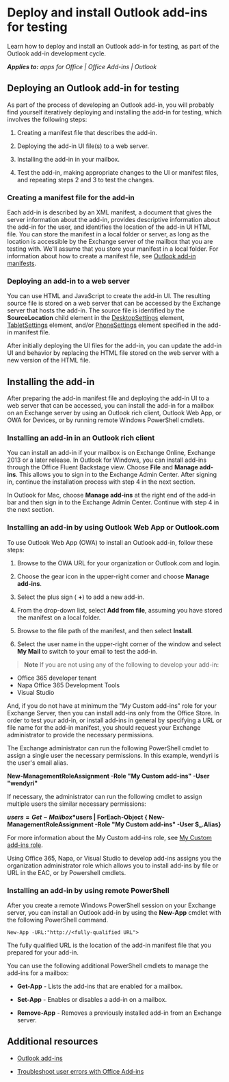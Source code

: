 
# Deploy and install Outlook add-ins for testing
Learn how to deploy and install an Outlook add-in for testing, as part of the Outlook add-in development cycle. 

 _**Applies to:** apps for Office | Office Add-ins | Outlook_


## Deploying an Outlook add-in for testing
<a name="DeployingMailApps_Testing"> </a>

As part of the process of developing an Outlook add-in, you will probably find yourself iteratively deploying and installing the add-in for testing, which involves the following steps:


1. Creating a manifest file that describes the add-in.
    
2. Deploying the add-in UI file(s) to a web server.
    
3. Installing the add-in in your mailbox.
    
4. Test the add-in, making appropriate changes to the UI or manifest files, and repeating steps 2 and 3 to test the changes.
    

### Creating a manifest file for the add-in

Each add-in is described by an XML manifest, a document that gives the server information about the add-in, provides descriptive information about the add-in for the user, and identifies the location of the add-in UI HTML file. You can store the manifest in a local folder or server, as long as the location is accessible by the Exchange server of the mailbox that you are testing with. We'll assume that you store your manifest in a local folder. For information about how to create a manifest file, see [Outlook add-in manifests](../outlook/manifests/manifests.md). 


### Deploying an add-in to a web server

You can use HTML and JavaScript to create the add-in UI. The resulting source file is stored on a web server that can be accessed by the Exchange server that hosts the add-in. The source file is identified by the  **SourceLocation** child element in the [DesktopSettings](http://msdn.microsoft.com/en-us/library/da9fd085-b8cc-2be0-d329-2aa1ef5d3f1c%28Office.15%29.aspx) element, [TabletSettings](http://msdn.microsoft.com/en-us/library/5c89cc7c-7ae0-49c9-fdd5-4c52118228f6%28Office.15%29.aspx) element, and/or [PhoneSettings](http://msdn.microsoft.com/en-us/library/13e4eae3-8e8c-fd55-a1c2-3297b485f327%28Office.15%29.aspx) element specified in the add-in manifest file.

After initially deploying the UI files for the add-in, you can update the add-in UI and behavior by replacing the HTML file stored on the web server with a new version of the HTML file.


## Installing the add-in
<a name="DeployingMailApps_Installing"> </a>

After preparing the add-in manifest file and deploying the add-in UI to a web server that can be accessed, you can install the add-in for a mailbox on an Exchange server by using an Outlook rich client, Outlook Web App, or OWA for Devices, or by running remote Windows PowerShell cmdlets.


### Installing an add-in in an Outlook rich client

You can install an add-in if your mailbox is on Exchange Online, Exchange 2013 or a later release. In Outlook for Windows, you can install add-ins through the Office Fluent Backstage view. Choose **File** and **Manage add-ins**. This allows you to sign in to the Exchange Admin Center. After signing in, continue the installation process with step 4 in the next section.

In Outlook for Mac, choose **Manage add-ins** at the right end of the add-in bar and then sign in to the Exchange Admin Center. Continue with step 4 in the next section.


### Installing an add-in by using Outlook Web App or Outlook.com

To use Outlook Web App (OWA) to install an Outlook add-in, follow these steps:


1. Browse to the OWA URL for your organization or Outlook.com and login.
    
2. Choose the gear icon in the upper-right corner and choose **Manage add-ins**.
    
3. Select the plus sign ( **+**) to add a new add-in.
    
4. From the drop-down list, select **Add from file**, assuming you have stored the manifest on a local folder.
    
5. Browse to the file path of the manifest, and then select **Install**.
    
6. Select the user name in the upper-right corner of the window and select **My Mail** to switch to your email to test the add-in.
    

>**Note**  If you are not using any of the following to develop your add-in: 
- Office 365 developer tenant
- Napa Office 365 Development Tools
- Visual Studio

And, if you do not have at minimum the "My Custom add-ins" role for your Exchange Server, then you can install add-ins only from the Office Store. In order to test your add-in, or install add-ins in general by specifying a URL or file name for the add-in manifest, you should request your Exchange administrator to provide the necessary permissions.

The Exchange administrator can run the following PowerShell cmdlet to assign a single user the necessary permissions. In this example, wendyri is the user's email alias.

**New-ManagementRoleAssignment -Role "My Custom add-ins" -User "wendyri"** 

If necessary, the administrator can run the following cmdlet to assign multiple users the similar necessary permissions:

**$users = Get-Mailbox *$users | ForEach-Object { New-ManagementRoleAssignment -Role "My Custom add-ins" -User $_.Alias}**

For more information about the My Custom add-ins role, see [My Custom add-ins role](http://technet.microsoft.com/en-us/library/aa0321b3-2ec0-4694-875b-7a93d3d99089%28EXCHG.150%29.aspx). 

Using Office 365, Napa, or Visual Studio to develop add-ins assigns you the organization administrator role which allows you to install add-ins by file or URL in the EAC, or by Powershell cmdlets.


### Installing an add-in by using remote PowerShell

After you create a remote Windows PowerShell session on your Exchange server, you can install an Outlook add-in by using the  **New-App** cmdlet with the following PowerShell command.


```
New-App -URL:"http://<fully-qualified URL">
```

The fully qualified URL is the location of the add-in manifest file that you prepared for your add-in.

You can use the following additional PowerShell cmdlets to manage the add-ins for a mailbox:


-  **Get-App** - Lists the add-ins that are enabled for a mailbox.
    
-  **Set-App** - Enables or disables a add-in on a mailbox.
    
-  **Remove-App** - Removes a previously installed add-in from an Exchange server.
    

## Additional resources
<a name="DeployingMailApps_AdditionalResources"> </a>


- [Outlook add-ins](../outlook/outlook-add-ins.md)
    
- [Troubleshoot user errors with Office Add-ins](../testing/testing-and-troubleshooting.md)
    
